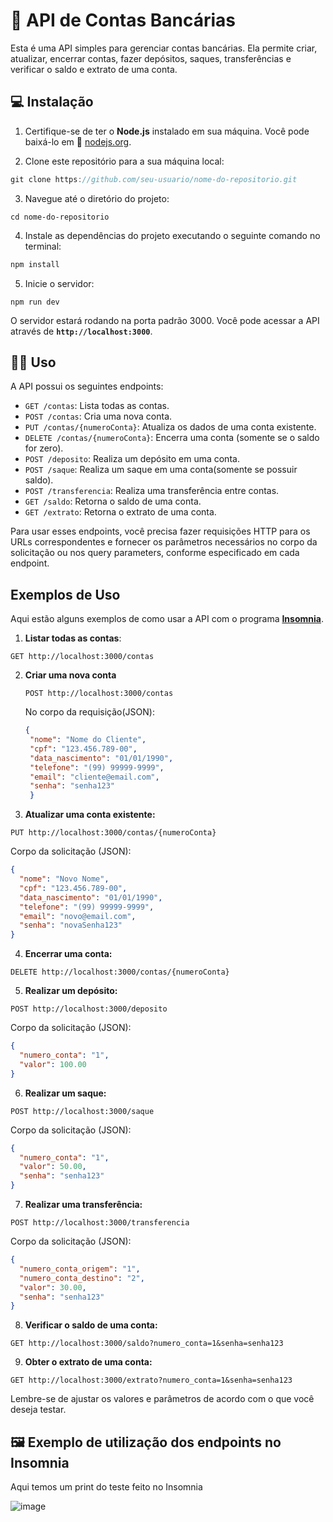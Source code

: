 # 🏦 API de Contas Bancárias

Esta é uma API simples para gerenciar contas bancárias. Ela permite criar, atualizar, encerrar contas, fazer depósitos, saques, transferências e verificar o saldo e extrato de uma conta.

## 💻 Instalação

1. Certifique-se de ter o **Node.js** instalado em sua máquina. Você pode baixá-lo em 🔗 [nodejs.org](https://nodejs.org/).

2. Clone este repositório para a sua máquina local:

```Javascript
git clone https://github.com/seu-usuario/nome-do-repositorio.git
```

3. Navegue até o diretório do projeto:

```
cd nome-do-repositorio
```

4. Instale as dependências do projeto executando o seguinte comando no terminal:

```Javascript
npm install
```

5. Inicie o servidor:

```
npm run dev
```

O servidor estará rodando na porta padrão 3000. Você pode acessar a API através de **`http://localhost:3000`**.

## 👨‍💻 Uso

A API possui os seguintes endpoints:

- `GET /contas`: Lista todas as contas.
- `POST /contas`: Cria uma nova conta.
- `PUT /contas/{numeroConta}`: Atualiza os dados de uma conta existente.
- `DELETE /contas/{numeroConta}`: Encerra uma conta (somente se o saldo for zero).
- `POST /deposito`: Realiza um depósito em uma conta.
- `POST /saque`: Realiza um saque em uma conta(somente se possuir saldo).
- `POST /transferencia`: Realiza uma transferência entre contas.
- `GET /saldo`: Retorna o saldo de uma conta.
- `GET /extrato`: Retorna o extrato de uma conta.

Para usar esses endpoints, você precisa fazer requisições HTTP para os URLs correspondentes e fornecer os parâmetros necessários no corpo da solicitação ou nos query parameters, conforme especificado em cada endpoint.

## Exemplos de Uso

Aqui estão alguns exemplos de como usar a API com o programa **[Insomnia](https://insomnia.rest/)**.

1. **Listar todas as contas**:
  ```
  GET http://localhost:3000/contas
  ```
2. **Criar uma nova conta**
   ```
   POST http://localhost:3000/contas
   ```
   No corpo da requisição(JSON):

   ```json
   {
    "nome": "Nome do Cliente",
    "cpf": "123.456.789-00",
    "data_nascimento": "01/01/1990",
    "telefone": "(99) 99999-9999",
    "email": "cliente@email.com",
    "senha": "senha123"
    }
   ```
  
3. **Atualizar uma conta existente:**
```
PUT http://localhost:3000/contas/{numeroConta}
```

Corpo da solicitação (JSON):

```json
{
  "nome": "Novo Nome",
  "cpf": "123.456.789-00",
  "data_nascimento": "01/01/1990",
  "telefone": "(99) 99999-9999",
  "email": "novo@email.com",
  "senha": "novaSenha123"
}
```
4. **Encerrar uma conta:**
```
DELETE http://localhost:3000/contas/{numeroConta}
```

5. **Realizar um depósito:**
```
POST http://localhost:3000/deposito
```

Corpo da solicitação (JSON):

```json
{
  "numero_conta": "1",
  "valor": 100.00
}
```

6. **Realizar um saque:**
```
POST http://localhost:3000/saque
```

Corpo da solicitação (JSON):

```json
{
  "numero_conta": "1",
  "valor": 50.00,
  "senha": "senha123"
}
```

7. **Realizar uma transferência:**
```
POST http://localhost:3000/transferencia
```
Corpo da solicitação (JSON):

```json
{
  "numero_conta_origem": "1",
  "numero_conta_destino": "2",
  "valor": 30.00,
  "senha": "senha123"
}
```

8. **Verificar o saldo de uma conta:**
```
GET http://localhost:3000/saldo?numero_conta=1&senha=senha123
```

9. **Obter o extrato de uma conta:**
```
GET http://localhost:3000/extrato?numero_conta=1&senha=senha123
```
Lembre-se de ajustar os valores e parâmetros de acordo com o que você deseja testar.

## 🖼️ Exemplo de utilização dos endpoints no Insomnia

Aqui temos um print do teste feito no Insomnia 

![image](https://github.com/jorgemunizf/JavaScript/assets/135549062/82a11967-b430-4c62-82d1-f29a61e82b79)




   

